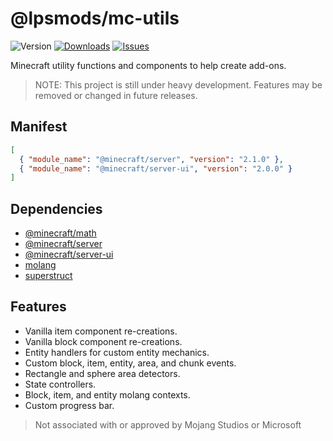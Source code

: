# @lpsmods/mc-utils

![Version](https://shields.io/npm/v/@lpsmods/mc-utils)
[![Downloads](https://shields.io/npm/dm/@lpsmods/mc-utils)](https://www.npmjs.com/package/@lpsmods/mc-utils)
[![Issues](https://img.shields.io/github/issues/lpsmods/mc-utils)](https://github.com/lpsmods/mc-utils/issues)

Minecraft utility functions and components to help create add-ons.

> NOTE: This project is still under heavy development. Features may be removed or changed in future releases.

## Manifest

```json
[
  { "module_name": "@minecraft/server", "version": "2.1.0" },
  { "module_name": "@minecraft/server-ui", "version": "2.0.0" }
]
```

## Dependencies

- [@minecraft/math](https://www.npmjs.com/package/@minecraft/math)
- [@minecraft/server](https://www.npmjs.com/package/@minecraft/server)
- [@minecraft/server-ui](https://www.npmjs.com/package/@minecraft/server-ui)
- [molang](https://www.npmjs.com/package/molang)
- [superstruct](https://www.npmjs.com/package/superstruct)

## Features

- Vanilla item component re-creations.
- Vanilla block component re-creations.
- Entity handlers for custom entity mechanics.
- Custom block, item, entity, area, and chunk events.
- Rectangle and sphere area detectors.
- State controllers.
- Block, item, and entity molang contexts.
- Custom progress bar.

> Not associated with or approved by Mojang Studios or Microsoft
